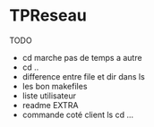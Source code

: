 # TPReseau
TODO
- cd marche pas de temps a autre
- cd ..
- difference entre file et dir dans ls
- les bon makefiles
- liste utilisateur
- readme
EXTRA
- commande coté client ls cd ...
